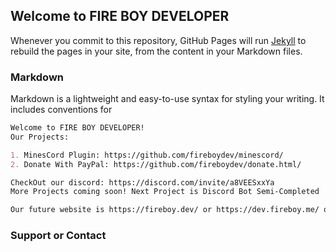 ## Welcome to FIRE BOY DEVELOPER

Whenever you commit to this repository, GitHub Pages will run [Jekyll](https://jekyllrb.com/) to rebuild the pages in your site, from the content in your Markdown files.

### Markdown

Markdown is a lightweight and easy-to-use syntax for styling your writing. It includes conventions for

```markdown
Welcome to FIRE BOY DEVELOPER!
Our Projects: 

1. MinesCord Plugin: https://github.com/fireboydev/minescord/
2. Donate With PayPal: https://github.com/fireboydev/donate.html/

CheckOut our discord: https://discord.com/invite/a8VEESxxYa
More Projects coming soon! Next Project is Discord Bot Semi-Completed

Our future website is https://fireboy.dev/ or https://dev.fireboy.me/ or https://dev.fireboy.com.br/
```

### Support or Contact
